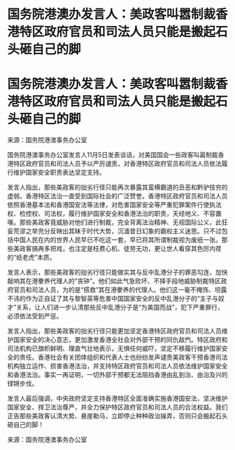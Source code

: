# 国务院港澳办发言人：美政客叫嚣制裁香港特区政府官员和司法人员只能是搬起石头砸自己的脚

# 国务院港澳办发言人：美政客叫嚣制裁香港特区政府官员和司法人员只能是搬起石头砸自己的脚

来源：国务院港澳事务办公室

国务院港澳事务办公室发言人11月5日发表谈话，对美国国会一些政客叫嚣制裁香港特区政府官员和司法人员予以严厉谴责，对香港特区政府官员和司法人员依法履行维护国家安全职责表达坚定支持。

发言人指出，那些美政客的拙劣行径只能再次暴露其蛮横霸道的丑恶和黔驴技穷的虚弱。香港特区法治一直受到国际社会的广泛赞誉。香港特区政府官员和司法人员依照香港基本法和香港国安法等法律，对危害国家安全等严重犯罪案件行使执法权、检控权、司法权，履行维护国家安全和香港法治的职责，天经地义、不容置喙。那些美政客竟威胁对他们进行制裁，完全背离法治精神、无视国际公义，此狂妄荒谬之举充分反映出其昧于时代大势，沉湎昔日幻象的霸权主义迷思。只不过包括中国人民在内的世界人民早已不吃这一套，早已将其所谓制裁视为废纸一张。那些美政客搞再多把戏，也注定是枉费心机、徒劳无功，更让世人看穿其色厉内荏的“纸老虎”本质。

发言人表示，那些美政客的拙劣行径只能做实其与反中乱港分子的罪恶勾连，加快敲响其在港豢养代理人的“丧钟”。他们如此气急败坏、不择手段地威胁制裁特区政府官员和司法人员，为的是“搭救”其在港豢养的代理人。他们这一毫不掩饰、坦露不讳的作为正自证了其与黎智英等危害中国国家安全的反中乱港分子的“主子与奴才”关系，让人们进一步认清那些反中乱港分子是“为美国而战”，犯下严重罪行，必须依法受到严惩。

发言人指出，那些美政客的拙劣行径只能更加坚定香港特区政府官员和司法人员维护国家安全的决心意志，更加激发香港全社会对外部干预的同仇敌忾。特区政府和司法机构已旗帜鲜明、理直气壮地表示，无惧任何威吓，坚定不移履行维护国家安全的责任。香港社会有关团体组织和代表人士也纷纷发声谴责美政客干预香港司法机构独立运作、损害香港法治，并支持特区政府官员和司法人员依法维护国家安全和香港法治。事实一再证明，一切外部干预都无法阻挡香港由乱到治、由治及兴的铿锵步伐。

发言人最后强调，中央政府坚定支持香港特区全面准确实施香港国安法，坚决维护国家安全、捍卫法治尊严，并全力保护特区政府官员和司法人员的合法权益。我们正告那些美政客认清大势、悬崖勒马，立即停止种种政治操弄，否则只会搬起石头砸自己的脚！

来源：国务院港澳事务办公室

